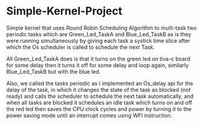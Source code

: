 # Simple-Kernel-Project
Simple kernel that uses Round Robin Scheduling Algorithm to multi-task two periodic tasks which are Green_Led_TaskA and Blue_Led_TaskB as is they were running simultaneously by giving each task a systick time slice after which the Os scheduler is called to schedule the next Task.

All Green_Led_TaskA does is that it turns on the green led on tiva-c board for some delay then it turns it off for some delay and loop again, similarly Blue_Led_TaskB but with the blue led.

Also, we called the tasks periodic as I implemented an Os_delay api for the delay of the task, in which it changes the state of the task as blocked (not ready) and calls the scheduler to schedule the next task automatically, and when all tasks are blocked it schedules an idle task which turns on and off the red led then saves the CPU clock cycles and power by turning it to the power saving mode until an interrupt comes using WFI instruction.
